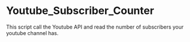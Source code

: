 # Youtube_Subscriber_Counter
This script call the Youtube API and read the number of subscribers your youtube channel has. 
